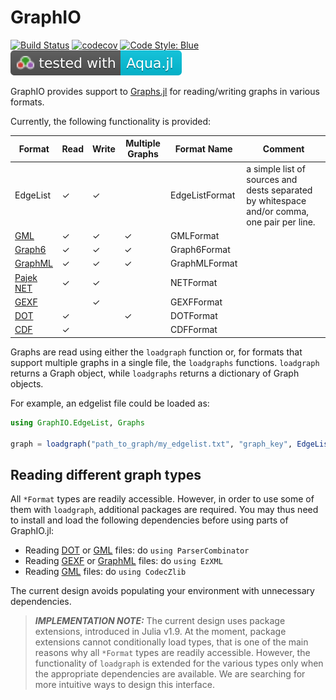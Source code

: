 # GraphIO

[![Build Status](https://github.com/JuliaGraphs/GraphIO.jl/workflows/CI/badge.svg)](https://github.com/JuliaGraphs/GraphIO.jl/actions?query=workflow%3ACI+branch%3Amaster)
[![codecov](https://codecov.io/github/JuliaGraphs/GraphIO.jl/graph/badge.svg?token=8Vw9q0ofeT)](https://codecov.io/github/JuliaGraphs/GraphIO.jl)
[![Code Style: Blue](https://img.shields.io/badge/code%20style-blue-4495d1.svg)](https://github.com/invenia/BlueStyle)
[![Aqua QA](https://raw.githubusercontent.com/JuliaTesting/Aqua.jl/master/badge.svg)](https://github.com/JuliaTesting/Aqua.jl)

GraphIO provides support to [Graphs.jl](https://github.com/JuliaGraphs/Graphs.jl) for reading/writing graphs in various formats.

Currently, the following functionality is provided:

| Format      | Read | Write | Multiple Graphs | Format Name    | Comment                                                                                     |
| ----------- | ---- | ----- | --------------- | -------------- | ------------------------------------------------------------------------------------------- |
| EdgeList    | ✓    | ✓     |                 | EdgeListFormat | a simple list of sources and dests separated by whitespace and/or comma, one pair per line. |
| [GML]       | ✓    | ✓     | ✓               | GMLFormat      |                                                                                             |
| [Graph6]    | ✓    | ✓     | ✓               | Graph6Format   |                                                                                             |
| [GraphML]   | ✓    | ✓     | ✓               | GraphMLFormat  |                                                                                             |
| [Pajek NET] | ✓    | ✓     |                 | NETFormat      |                                                                                             |
| [GEXF]      |      | ✓     |                 | GEXFFormat     |                                                                                             |
| [DOT]       | ✓    |       | ✓               | DOTFormat      |                                                                                             |
| [CDF]       | ✓    |       |                 | CDFFormat      |                                                                                             |


Graphs are read using either the `loadgraph` function or, for formats that support multiple graphs in a single file,
the `loadgraphs` functions. `loadgraph` returns a Graph object, while `loadgraphs` returns a dictionary of Graph objects.

For example, an edgelist file could be loaded as:

```julia
using GraphIO.EdgeList, Graphs

graph = loadgraph("path_to_graph/my_edgelist.txt", "graph_key", EdgeListFormat())
``` 

## Reading different graph types

All `*Format` types are readily accessible.
However, in order to use some of them with `loadgraph`, additional packages are required.
You may thus need to install and load the following dependencies before using parts of GraphIO.jl:
- Reading [DOT] or [GML] files: do `using ParserCombinator`
- Reading [GEXF] or [GraphML] files: do `using EzXML`
- Reading [GML] files: do `using CodecZlib`

The current design avoids populating your environment with unnecessary dependencies.

> **_IMPLEMENTATION NOTE:_**
> The current design uses package extensions, introduced in Julia v1.9.
> At the moment, package extensions cannot conditionally load types, that is one of the main reasons why all `*Format` types are readily accessible. 
> However, the functionality of `loadgraph` is extended for the various types only when the appropriate dependencies are available.
> We are searching for more intuitive ways to design this interface.

[CDF]: http://www2.ee.washington.edu/research/pstca/formats/cdf.txt
[GML]: https://en.wikipedia.org/wiki/Graph_Modelling_Language
[Graph6]: https://users.cecs.anu.edu.au/~bdm/data/formats.html
[GraphML]: https://en.wikipedia.org/wiki/GraphML
[Pajek NET]: https://gephi.org/users/supported-graph-formats/pajek-net-format/
[GEXF]: https://gephi.org/gexf/format/
[DOT]: https://en.wikipedia.org/wiki/DOT_(graph_description_language)
